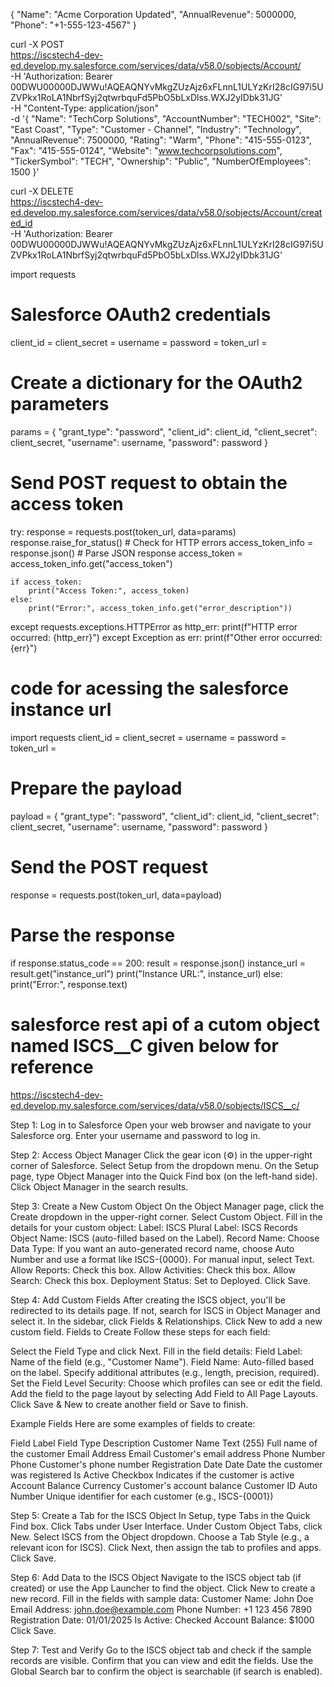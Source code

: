 
{
  "Name": "Acme Corporation Updated",
  "AnnualRevenue": 5000000,
  "Phone": "+1-555-123-4567"
}


curl -X POST \
  https://iscstech4-dev-ed.develop.my.salesforce.com/services/data/v58.0/sobjects/Account/ \
  -H 'Authorization: Bearer 00DWU00000DJWWu!AQEAQNYvMkgZUzAjz6xFLnnL1ULYzKrI28cIG97i5UZVPkx1RoLA1NbrfSyj2qtwrbquFd5PbO5bLxDlss.WXJ2yIDbk31JG' \
  -H "Content-Type: application/json" \
  -d '{
    "Name": "TechCorp Solutions",
    "AccountNumber": "TECH002",
    "Site": "East Coast",
    "Type": "Customer - Channel",
    "Industry": "Technology",
    "AnnualRevenue": 7500000,
    "Rating": "Warm",
    "Phone": "415-555-0123",
    "Fax": "415-555-0124",
    "Website": "www.techcorpsolutions.com",
    "TickerSymbol": "TECH",
    "Ownership": "Public",
    "NumberOfEmployees": 1500
  }'


  curl -X DELETE \
  https://iscstech4-dev-ed.develop.my.salesforce.com/services/data/v58.0/sobjects/Account/created_id \
  -H 'Authorization: Bearer 00DWU00000DJWWu!AQEAQNYvMkgZUzAjz6xFLnnL1ULYzKrI28cIG97i5UZVPkx1RoLA1NbrfSyj2qtwrbquFd5PbO5bLxDlss.WXJ2yIDbk31JG'





  import requests

# Salesforce OAuth2 credentials
client_id = 
client_secret = 
username = 
password = 
token_url = 

# Create a dictionary for the OAuth2 parameters
params = {
    "grant_type": "password",
    "client_id": client_id,
    "client_secret": client_secret,
    "username": username,
    "password": password
}

# Send POST request to obtain the access token
try:
    response = requests.post(token_url, data=params)
    response.raise_for_status()  # Check for HTTP errors
    access_token_info = response.json()  # Parse JSON response
    access_token = access_token_info.get("access_token")

    if access_token:
        print("Access Token:", access_token)
    else:
        print("Error:", access_token_info.get("error_description"))

except requests.exceptions.HTTPError as http_err:
    print(f"HTTP error occurred: {http_err}")
except Exception as err:
    print(f"Other error occurred: {err}")





# code for acessing the salesforce instance url

import requests
client_id =
client_secret = 
username = 
password = 
token_url =

# Prepare the payload
payload = {
    "grant_type": "password",
    "client_id": client_id,
    "client_secret": client_secret,
    "username": username,
    "password": password
}

# Send the POST request
response = requests.post(token_url, data=payload)

# Parse the response
if response.status_code == 200:
    result = response.json()
    instance_url = result.get("instance_url")
    print("Instance URL:", instance_url)
else:
    print("Error:", response.text)


# salesforce rest api of a cutom object named ISCS__C given below for reference

https://iscstech4-dev-ed.develop.my.salesforce.com/services/data/v58.0/sobjects/ISCS__c/



Step 1: Log in to Salesforce
Open your web browser and navigate to your Salesforce org.
Enter your username and password to log in.

Step 2: Access Object Manager
Click the gear icon (⚙️) in the upper-right corner of Salesforce.
Select Setup from the dropdown menu.
On the Setup page, type Object Manager into the Quick Find box (on the left-hand side).
Click Object Manager in the search results.


Step 3: Create a New Custom Object
On the Object Manager page, click the Create dropdown in the upper-right corner.
Select Custom Object.
Fill in the details for your custom object:
Label: ISCS
Plural Label: ISCS Records
Object Name: ISCS (auto-filled based on the Label).
Record Name:
Choose Data Type:
If you want an auto-generated record name, choose Auto Number and use a format like ISCS-{0000}.
For manual input, select Text.
Allow Reports: Check this box.
Allow Activities: Check this box.
Allow Search: Check this box.
Deployment Status: Set to Deployed.
Click Save.


Step 4: Add Custom Fields
After creating the ISCS object, you'll be redirected to its details page.
If not, search for ISCS in Object Manager and select it.
In the sidebar, click Fields & Relationships.
Click New to add a new custom field.
Fields to Create
Follow these steps for each field:

Select the Field Type and click Next.
Fill in the field details:
Field Label: Name of the field (e.g., "Customer Name").
Field Name: Auto-filled based on the label.
Specify additional attributes (e.g., length, precision, required).
Set the Field Level Security:
Choose which profiles can see or edit the field.
Add the field to the page layout by selecting Add Field to All Page Layouts.
Click Save & New to create another field or Save to finish.


Example Fields
Here are some examples of fields to create:

Field Label	Field Type	Description
Customer Name	Text (255)	Full name of the customer
Email Address	Email	Customer's email address
Phone Number	Phone	Customer's phone number
Registration Date	Date	Date the customer was registered
Is Active	Checkbox	Indicates if the customer is active
Account Balance	Currency	Customer's account balance
Customer ID	Auto Number	Unique identifier for each customer (e.g., ISCS-{0001})


Step 5: Create a Tab for the ISCS Object
In Setup, type Tabs in the Quick Find box.
Click Tabs under User Interface.
Under Custom Object Tabs, click New.
Select ISCS from the Object dropdown.
Choose a Tab Style (e.g., a relevant icon for ISCS).
Click Next, then assign the tab to profiles and apps.
Click Save.


Step 6: Add Data to the ISCS Object
Navigate to the ISCS object tab (if created) or use the App Launcher to find the object.
Click New to create a new record.
Fill in the fields with sample data:
Customer Name: John Doe
Email Address: john.doe@example.com
Phone Number: +1 123 456 7890
Registration Date: 01/01/2025
Is Active: Checked
Account Balance: $1000
Click Save.


Step 7: Test and Verify
Go to the ISCS object tab and check if the sample records are visible.
Confirm that you can view and edit the fields.
Use the Global Search bar to confirm the object is searchable (if search is enabled).


